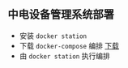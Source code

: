 ## 中电设备管理系统部署

- 安装 `docker station`
- 下载 `docker-compose` 编排  [下载](https://github.com/smallsaas/ceiec-ems-docker-deploy/archive/refs/tags/ceiec.zip)
- 由 `docker station` 执行编排




